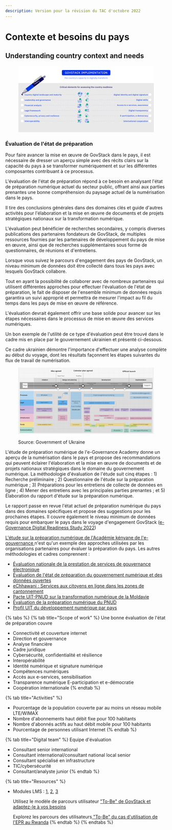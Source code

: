 ```yaml
---
description: Version pour la révision du TAC d'octobre 2022
---
```


# Contexte et besoins du pays

## Understanding country context and needs

<figure><img src="../../../.gitbook/assets/7.-Readiness-assessment (3).jpg" alt=""><figcaption></figcaption></figure>

### Évaluation de l'état de préparation

Pour faire avancer la mise en œuvre de GovStack dans le pays, il est nécessaire de dresser un aperçu simple avec des récits clairs sur la capacité du pays à se transformer numériquement et sur les différentes composantes contribuant à ce processus.&#x20;

L'évaluation de l'état de préparation répond à ce besoin en analysant l'état de préparation numérique actuel du secteur public, offrant ainsi aux parties prenantes une bonne compréhension du paysage actuel de la numérisation dans le pays.&#x20;

Il tire des conclusions générales dans des domaines clés et guide d'autres activités pour l'élaboration et la mise en œuvre de documents et de projets stratégiques nationaux sur la transformation numérique.&#x20;

L'évaluation peut bénéficier de recherches secondaires, y compris diverses publications des partenaires fondateurs de GovStack, de multiples ressources fournies par les partenaires de développement du pays de mise en œuvre, ainsi que de recherches supplémentaires sous forme de questionnaires, de réunions et d'entretiens.&#x20;

Lorsque vous suivez le parcours d'engagement des pays de GovStack, un niveau minimum de données doit être collecté dans tous les pays avec lesquels GovStack collabore.

Tout en ayant la possibilité de collaborer avec de nombreux partenaires qui utilisent différentes approches pour effectuer l'évaluation de l'état de préparation, le fait de disposer de l'ensemble minimum de données requis garantira un suivi approprié et permettra de mesurer l'impact au fil du temps dans les pays de mise en œuvre de référence.&#x20;

L'évaluation devrait également offrir une base solide pour avancer sur les étapes nécessaires dans le processus de mise en œuvre des services numériques.&#x20;

Un bon exemple de l'utilité de ce type d'évaluation peut être trouvé dans le cadre mis en place par le gouvernement ukrainien et présenté ci-dessous.&#x20;

Ce cadre ukrainien démontre l'importance d'effectuer une analyse complète au début du voyage, dont les résultats façonnent les étapes suivantes du flux de travail de numérisation.

<figure><img src="../../../.gitbook/assets/GetImage (3) (1).png" alt=""><figcaption><p>Source: Government of Ukraine</p></figcaption></figure>

L'étude de préparation numérique de l'e-Governance Academy donne un aperçu de la numérisation dans le pays et propose des recommandations qui peuvent éclairer l'élaboration et la mise en œuvre de documents et de projets nationaux stratégiques dans le domaine du gouvernement numérique. La méthodologie d'évaluation de l'étude suit cinq étapes : 1) Recherche préliminaire ; 2) Questionnaire de l'étude sur la préparation numérique ; 3) Préparations pour les entretiens de collecte de données en ligne ; 4) Mener des entretiens avec les principales parties prenantes ; et 5) Élaboration du rapport d'étude sur la préparation numérique.

Le rapport passe en revue l'état actuel de préparation numérique du pays dans des domaines spécifiques et propose des suggestions pour les prochaines étapes. Il couvre également le niveau minimum de données requis pour embarquer le pays dans le voyage d'engagement GovStack ([e-Governance Digital Readiness Study 2022](https://ega.ee/wp-content/uploads/2022/07/Kenya-Digital-Readiness-Study.pdf))

[L'étude sur la préparation numérique de l'Académie kényane de l'e-gouvernance ](https://ega.ee/wp-content/uploads/2022/07/Kenya-Digital-Readiness-Study.pdf)n'est qu'un exemple des approches utilisées par les organisations partenaires pour évaluer la préparation du pays. Les autres méthodologies et cadres comprennent :

* [Évaluation nationale de la prestation de services de gouvernance électronique](https://nesda.gov.in/publicsite/)
* [Évaluation de l'état de préparation du gouvernement numérique et des données ouvertes](https://openknowledge.worldbank.org/handle/10986/32547)
* [eChhawani : Services aux citoyens en ligne dans les zones de cantonnement](https://egov.org.in/case-studies/echhawani-cantonment-areas/)
* [Pacte UIT-PNUD sur la transformation numérique de la Moldavie](https://www.itu.int/en/ITU-D/Regional-Presence/Europe/Documents/Events/2021/Regional%20Innovation%20Forum/Digital\_Moldova.pdf)
* [Évaluation de la préparation numérique du PNUD](https://www.undp.org/digital/transformations)
* [Profil UIT du développement numérique par pays](https://www.itu.int/en/ITU-D/Regional-Presence/Europe/Pages/Publications/Publications.aspx)

{% tabs %}
{% tab title="Scope of work" %}
Une bonne évaluation de l'état de préparation couvre&#x20;

* Connectivité et couverture internet&#x20;
* Direction et gouvernance&#x20;
* Analyse financière
* Cadre juridique&#x20;
* Cybersécurité, confidentialité et résilience&#x20;
* Interopérabilité&#x20;
* Identité numérique et signature numérique&#x20;
* Compétences numériques&#x20;
* Accès aux e-services, sensibilisation&#x20;
* Transparence numérique E-participation et e-démocratie&#x20;
* Coopération internationale
{% endtab %}

{% tab title="Activities" %}
* Pourcentage de la population couverte par au moins un réseau mobile LTE/WIMAX&#x20;
* Nombre d'abonnements haut débit fixe pour 100 habitants&#x20;
* Nombre d'abonnés actifs au haut débit mobile pour 100 habitants&#x20;
* Pourcentage de personnes utilisant Internet
{% endtab %}

{% tab title="Digital team" %}
Equipe d'évaluation&#x20;

* Consultant senior international&#x20;
* Consultant international/consultant national local senior&#x20;
* Consultant spécialisé en infrastructure&#x20;
* TIC/cybersécurité&#x20;
* Consultant/analyste junior
{% endtab %}

{% tab title="Resources" %}
*   Modules LMS : [1](https://app.gitbook.com/o/pxmRWOPoaU8fUAbbcrus/s/4D3oEcPGpYoKnwkQmCzJ/\~/changes/340/guide-de-mise-en-oeuvre-de-govstack/apprentissage-et-echange/systeme-de-gestion-de-lapprentissage-govstack#awareness-building-and-expression-of-interest), [2](https://app.gitbook.com/o/pxmRWOPoaU8fUAbbcrus/s/4D3oEcPGpYoKnwkQmCzJ/\~/changes/340/guide-de-mise-en-oeuvre-de-govstack/apprentissage-et-echange/systeme-de-gestion-de-lapprentissage-govstack#agreement-of-cooperation), [3](http://localhost:5000/o/pxmRWOPoaU8fUAbbcrus/s/zdXe8NbIMZIv5sydPBf6/)

    Utilisez le modèle de parcours utilisateur ["To-Be" de GovStack et adaptez-le à vos besoins](http://localhost:5000/o/pxmRWOPoaU8fUAbbcrus/s/zdXe8NbIMZIv5sydPBf6/)

    Explorez les parcours des utilisateurs[ "To-Be" du cas d'utilisation de l'EPR au Rwanda](https://govstack.gitbook.io/implementation-playbook/govstack-implementation-playbook/learning-and-exchange/artefacts#user-journey-request-for-information-rfi-5)
{% endtab %}
{% endtabs %}
